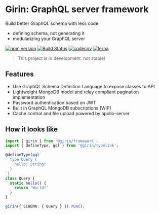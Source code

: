 # Girin: GraphQL server framework

Build better GraphQL schema with less code
* defining schema, not generating it
* modularizing your GraphQL server

[![npm version](https://badge.fury.io/js/girin.svg)](https://badge.fury.io/js/girin)
[![Build Status](https://travis-ci.org/hanpama/girin.svg?branch=master)](https://travis-ci.org/hanpama/girin)
[![codecov](https://codecov.io/gh/hanpama/girin/branch/master/graph/badge.svg)](https://codecov.io/gh/hanpama/girin)
[![lerna](https://img.shields.io/badge/maintained%20with-lerna-cc00ff.svg)](https://lernajs.io/)

> This project is in development. not stable!

## Features

* Use GraphQL Schema Definition Language to expose classes to API
* Lightweight MongoDB model and relay compliant pagination implementation
* Password authentication based on JWT
* Built in GraphQL MongoDB subscriptions (WIP)
* Cache control and file upload powered by apollo-server


## How it looks like

```ts
import { girin } from '@girin/framework';
import { defineType, gql } from '@girin/typelink';

@defineType(gql`
  type Query {
    hello: String!
  }
`)
class Query {
  static hello() {
    return 'World!'
  }
}

girin({ SCHEMA: { Query } }).run();
```
<!--
## Get started

```sh
npm install girin graphql
```

`@girin/framework` package is for bootstrapping server with your schema.

`@girin/typelink` package provides decorator and `gql` template tag,
a SDL parser for linking class to GraphQL type. -->
